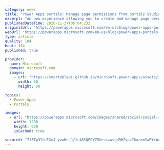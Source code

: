 ```yaml
---
category: news
title: "Power Apps portals: Manage page permissions from portals Studio"
excerpt: "An new experience allowing you to create and manage page permissions right within portals Studio is now generally available. "
publishedDateTime: 2020-11-27T05:04:23Z
originalUrl: "https://powerapps.microsoft.com/en-us/blog/power-apps-portals-manage-page-permissions-from-portals-studio/"
webUrl: "https://powerapps.microsoft.com/en-us/blog/power-apps-portals-manage-page-permissions-from-portals-studio/"
type: article
quality: 104
heat: 104
published: true

provider:
  name: Microsoft
  domain: microsoft.com
  images:
    - url: "https://smartableai.github.io/microsoft-power-apps/assets/images/organizations/microsoft.com-50x50.jpg"
      width: 50
      height: 50

topics:
  - Power Apps
  - Portals

images:
  - url: "https://powerapps.microsoft.com/images/shared/social/social-share-post-ignite.png"
    width: 1200
    height: 630
    isCached: true

secured: "713Tp3IcUEXmJLyvwHcLJ/1c4BSQFQYZ5Xesozwsqd9HZvpzIUma+mSaPYcAu3liqym9okRMrhENXleRm4O7Rq69Q8P2Gdzc1QET8b7lkvBDLs0wC5Xmny4N4EEtKBwlBEb2TDQF031KNbkno8OCfJix5R9k+pVx2CZM27sSoaaMzEYFALaJ5acRnspB/dsgJ31zOxrbq6MHrNouE4WV9rJ3ryfSS8uqLUnwWMUe+EmMj05yM4uNvAkthqCYrTNkub/gYAB0FU+p+KlrD8yJxhYEv6/k7wCz73hOeCYMOnzp8Nf4vAzz3j8RnAARR3NVjNYrb45uW88Zpos3157Wa/2TysMOEvrtHs6JXhVH544=;aT2VbeyhllIkZBro0RJZBA=="
---
```



